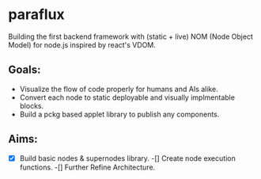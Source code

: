 # paraflux
Building the first backend framework with (static + live) NOM (Node Object Model) for node.js inspired by react's VDOM.

## Goals: 
- Visualize the flow of code properly for humans and AIs alike.
- Convert each node to static deployable and visually implmentable blocks.
- Build a pckg based applet library to publish any components.

## Aims:
- [x] Build basic nodes & supernodes library.
-[] Create node execution functions.
-[] Further Refine Architecture.

